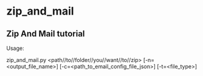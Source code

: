 # zip_and_mail

## Zip And Mail tutorial

Usage:

zip_and_mail.py <path//to//folder//you//want//to//zip> [-n=<output_file_name>] [-c=<path_to_email_config_file_json>] [-t=<file_type>]
